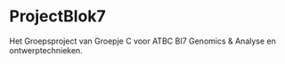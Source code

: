 # ProjectBlok7
Het Groepsproject van Groepje C voor ATBC BI7 Genomics &amp; Analyse en ontwerptechnieken.
